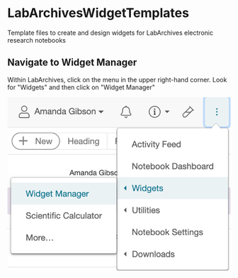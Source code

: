 # LabArchivesWidgetTemplates
Template files to create and design widgets for LabArchives electronic research notebooks

## Navigate to Widget Manager
Within LabArchives, click on the menu in the upper right-hand corner. Look for "Widgets" and then click on "Widget Manager"

![Image of LabArchives showing access to Widget Manager](images/1_accessWidgetManager.png)
